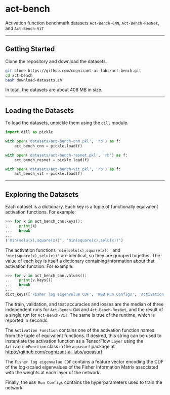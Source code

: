 # act-bench
Activation function benchmark datasets `Act-Bench-CNN`, `Act-Bench-ResNet`, and `Act-Bench-ViT`

---

## Getting Started

Clone the repository and download the datasets.

```bash
git clone https://github.com/cognizant-ai-labs/act-bench.git
cd act-bench
bash download-datasets.sh
```

In total, the datasets are about 408 MB in size.

---

## Loading the Datasets

To load the datasets, unpickle them using the `dill` module.

```python
import dill as pickle

with open('datasets/act-bench-cnn.pkl', 'rb') as f:
    act_bench_cnn = pickle.load(f)

with open('datasets/act-bench-resnet.pkl', 'rb') as f:
    act_bench_resnet = pickle.load(f)

with open('datasets/act-bench-vit.pkl', 'rb') as f:
    act_bench_vit = pickle.load(f)
```

---

## Exploring the Datasets

Each dataset is a dictionary.  Each key is a tuple of functionally equivalent activation functions.  For example:

```python
>>> for k in act_bench_cnn.keys():
...   print(k)
...   break
... 
('min(selu(x),square(x))', 'min(square(x),selu(x))')
```

The activation functions `'min(selu(x),square(x))'` and `'min(square(x),selu(x))'` are identical, so they are grouped together.  The value of each key is itself a dictionary containing information about that activation function.  For example:

```python
>>> for v in act_bench_cnn.values():
...   print(v.keys())
...   break
... 
dict_keys(['Fisher log eigenvalue CDF', 'W&B Run Configs', 'Activation Function', 'Train Accuracy', 'Validation Accuracy', 'Test Accuracy', 'Train Loss', 'Validation Loss', 'Test Loss', 'Runtime (s)'])
```

The train, validation, and test accuracies and losses are the median of three independent runs for `Act-Bench-CNN` and `Act-Bench-ResNet`, and the result of a single run for `Act-Bench-ViT`.  The same is true of the runtime, which is reported in seconds.  

The `Activation Function` contains one of the activation function names from the tuple of equivalent functions.  If desired, this string can be used to instantiate the activation function as a TensorFlow `Layer` using the `ActivationFunction` class in the `aquasurf` package at https://github.com/cognizant-ai-labs/aquasurf.

The `Fisher log eigenvalue CDF` contains a feature vector encoding the CDF of the log-scaled eigenvalues of the Fisher Information Matrix associated with the weights at each layer of the network.

Finally, the `W&B Run Configs` contains the hyperparameters used to train the network.
